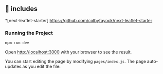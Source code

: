 


## 🧰 includes
*[next-leaflet-starter] https://github.com/colbyfayock/next-leaflet-starter

### Running the Project

```bash
npm run dev
```

Open [http://localhost:3000](http://localhost:3000) with your browser to see the result.

You can start editing the page by modifying `pages/index.js`. The page auto-updates as you edit the file.
